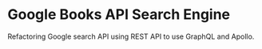 # Google Books API Search Engine 

Refactoring Google search API using REST API to use GraphQL and Apollo.